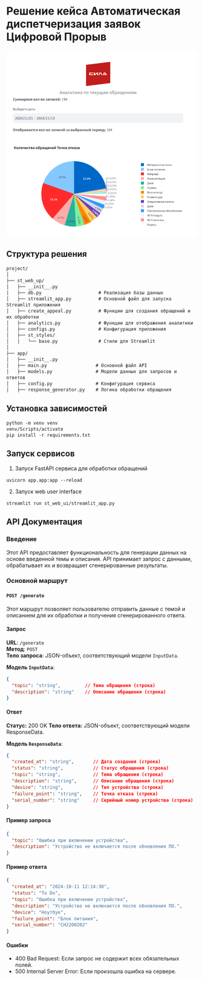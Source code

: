 # Решение кейса Автоматическая диспетчеризация заявок Цифровой Прорыв
![](materials/st_analytics.PNG)
## Структура решения
```
project/
│
├── st_web_up/
│   ├── __init__.py              
|   ├── db.py                     # Реализация базы данных
│   ├── streamlit_app.py          # Основной файл для запуска Streamlit приложения
│   ├── create_appeal.py          # Функции для создания обращений и их обработки
│   ├── analytics.py              # Функции для отображения аналитики
│   ├── configs.py                # Конфигурация приложения
│   ├── st_styles/
│   │   └── base.py               # Стили для Streamlit
│
├── app/
│   ├── __init__.py
│   ├── main.py                  # Основной файл API
│   ├── models.py                # Модели данных для запросов и ответов
│   ├── config.py                # Конфигурация сервиса
│   ├── response_generator.py    # Логика обработки обращения

```
## Установка зависимостей
```
python -m venv venv
venv/Scripts/activate
pip install -r requirements.txt
```
## Запуск сервисов
1. Запуск FastAPI сервиса для обработки обращений  
```
uvicorn app.app:app --reload
```
2. Запуск web user interface
```
streamlit run st_web_ui/streamlit_app.py
```
## API Документация

### Введение

Этот API предоставляет функциональность для генерации данных на основе введенной темы и описания. API принимает запрос с данными, обрабатывает их и возвращает сгенерированные результаты.

### Основной маршрут

#### `POST /generate`

Этот маршрут позволяет пользователю отправить данные с темой и описанием для их обработки и получения сгенерированного ответа.

#### Запрос

**URL**: `/generate`  
**Метод**: `POST`  
**Тело запроса**: JSON-объект, соответствующий модели `InputData`.

**Модель `InputData`**:
```json
{
  "topic": "string",         // Тема обращения (строка)
  "description": "string"    // Описание обращения (строка)
}
```
#### Ответ
**Статус:** 200 OK
**Тело ответа:** JSON-объект, соответствующий модели ResponseData.

**Модель `ResponseData`**:
```json
{
  "created_at": "string",       // Дата создания (строка)
  "status": "string",           // Статус обращения (строка)                 
  "topic": "string",            // Тема обращения (строка)
  "description": "string",      // Описание обращения (строка)
  "device": "string",           // Тип устройства (строка)
  "failure_point": "string",    // Точка отказа (строка)
  "serial_number": "string"     // Серийный номер устройства (строка)
}
```
#### Пример запроса
```json
{
  "topic": "Ошибка при включении устройства",
  "description": "Устройство не включается после обновления ПО."
}
```
#### Пример ответа
```json
{
  "created_at": "2024-10-11 12:14:30",
  "status": "To Do",
  "topic": "Ошибка при включении устройства",
  "description": "Устройство не включается после обновления ПО.",
  "device": "Ноутбук",
  "failure_point": "Блок питания",
  "serial_number": "CH2200202"
}
```
#### Ошибки
* 400 Bad Request: Если запрос не содержит всех обязательных полей.
* 500 Internal Server Error: Если произошла ошибка на сервере.
